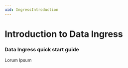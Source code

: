 ```yaml
---
uid: IngressIntroduction
---
```


# Introduction to Data Ingress

### Data Ingress quick start guide

Lorum Ipsum

